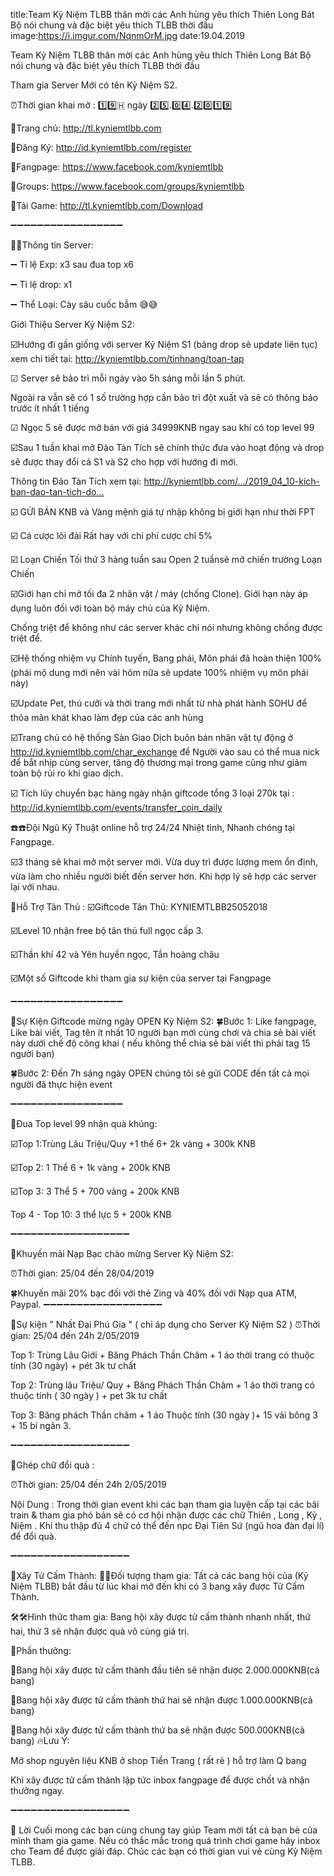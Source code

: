 title:Team Kỷ Niệm TLBB thân mời các Anh hùng yêu thích Thiên Long Bát Bộ nói chung và đặc biệt yêu thích TLBB thời đầu image:https://i.imgur.com/NqnmOrM.jpg date:19.04.2019

Team Kỷ Niệm TLBB thân mời các Anh hùng yêu thích Thiên Long Bát Bộ nói chung và đặc biệt yêu thích TLBB thời đầu

Tham gia Server Mới có tên Kỷ Niệm S2.

⏰Thời gian khai mở : 1️⃣9️⃣🇭 ngày 2️⃣5️⃣.0️⃣4️⃣.2️⃣0️⃣1️⃣9️⃣

🔰Trang chủ: http://tl.kyniemtlbb.com

🔰Đăng Ký: http://id.kyniemtlbb.com/register

🔰Fangpage: https://www.facebook.com/kyniemtlbb

🔰Groups: https://www.facebook.com/groups/kyniemtlbb

🔰Tải Game: http://tl.kyniemtlbb.com/Download

➖➖➖➖➖➖➖➖➖➖➖➖➖➖➖➖➖

📣📣Thông tin Server:

➖ Tỉ lệ Exp: x3 sau đua top x6

➖ Tỉ lệ drop: x1

➖ Thể Loại: Cày sâu cuốc bẫm 😅😅

Giới Thiệu Server Kỷ Niệm S2:

☑️Hướng đi gần giống với server Kỷ Niệm S1 (bảng drop sẽ update liên tục)
xem chi tiết tại: http://kyniemtlbb.com/tinhnang/toan-tap

☑ Server sẽ bảo trì mỗi ngày vào 5h sáng mỗi lần 5 phút.

Ngoài ra vẫn sẽ có 1 số trường hợp cần bảo trì đột xuất và sẽ có thông báo trước ít nhất 1 tiếng

☑ Ngọc 5 sẽ được mở bán với giá 34999KNB ngay sau khi có top level 99

☑️Sau 1 tuần khai mở Đảo Tàn Tích sẽ chính thức đưa vào hoạt động và drop sẽ được thay đổi cả S1 và S2 cho hợp với hướng đi mới.

Thông tin Đảo Tàn Tích xem tại: http://kyniemtlbb.com/…/2019_04_10-kich-ban-dao-tan-tich-do…

☑️ GỬI BÁN KNB và Vàng mệnh giá tự nhập không bị giới hạn như thời FPT

☑️ Cá cược lôi đài Rất hay với chi phí cược chỉ 5%

️☑️ Loạn Chiến Tối thứ 3 hàng tuần sau Open 2 tuầnsẽ mở chiến trường Loạn Chiến

☑️Giới hạn chỉ mở tối đa 2 nhân vật / máy (chống Clone). Giới hạn này áp dụng luôn đối với toàn bộ máy chủ của Kỷ Niệm.

Chống triệt để không như các server khác chỉ nói nhưng không chống được triệt để.

☑️Hệ thống nhiệm vụ Chính tuyến, Bang phái, Môn phái đã hoàn thiện 100% (phái mộ dung mới nên vài hôm nữa sẽ update 100% nhiệm vụ môn phái này)

☑️Update Pet, thú cưỡi và thời trang mới nhất từ nhà phát hành SOHU để thỏa mãn khát khao làm đẹp của các anh hùng

☑️Trang chủ có hệ thống Sàn Giao Dịch buôn bán nhân vật tự động ở http://id.kyniemtlbb.com/char_exchange để Người vào sau có thể mua nick để bắt nhịp cùng server, tăng độ thương mại trong game cũng như giảm toàn bộ rủi ro khi giao dịch.

️☑️ Tích lũy chuyển bạc hàng ngày nhận giftcode tổng 3 loại 270k tại : http://id.kyniemtlbb.com/events/transfer_coin_daily

☎️☎️Đội Ngũ Kỹ Thuật online hỗ trợ 24/24 Nhiệt tình, Nhanh chóng tại Fangpage.

☑️3 tháng sẽ khai mở một server mới. Vừa duy trì được lượng mem ổn định, vừa làm cho nhiều người biết đến server hơn. Khi hợp lý sẽ hợp các server lại với nhau.

🎁Hỗ Trợ Tân Thủ :
☑️Giftcode Tân Thủ: KYNIEMTLBB25052018

☑️Level 10 nhận free bộ tân thủ full ngọc cấp 3.

☑️Thần khí 42 và Yên huyền ngọc, Tần hoàng châu

☑️Một số Giftcode khi tham gia sự kiện của server tại Fangpage

➖➖➖➖➖➖➖➖➖➖➖➖➖➖➖➖➖

🎁Sự Kiện Giftcode mừng ngày OPEN Kỷ Niệm S2:
🍀Bước 1: Like fangpage, Like bài viết, Tag tên ít nhất 10 người bạn mời cùng chơi và chia sẻ bài viết này dưới chế độ công khai ( nếu không thể chia sẻ bài viết thì phải tag 15 người bạn)

🍀Bước 2: Đến 7h sáng ngày OPEN chúng tôi sẽ gửi CODE đến tất cả mọi người đã thực hiện event

➖➖➖➖➖➖➖➖➖➖➖➖➖➖➖➖➖

🎁Đua Top level 99 nhận quà khủng:

☑️Top 1:Trùng Lâu Triệu/Quy +1 thể 6+ 2k vàng + 300k KNB

☑️Top 2: 1 Thể 6 + 1k vàng + 200k KNB

☑️Top 3: 3 Thể 5 + 700 vàng + 200k KNB

Top 4 - Top 10: 3 thể lực 5 + 200k KNB

➖➖➖➖➖➖➖➖➖➖➖➖➖➖➖➖➖➖

🎁Khuyến mãi Nạp Bạc chào mừng Server Kỷ Niệm S2:

⏰Thời gian: 25/04 đến 28/04/2019

🍀Khuyến mãi 20% bạc đối với thẻ Zing và 40% đối với Nạp qua ATM, Paypal.
➖➖➖➖➖➖➖➖➖➖➖➖➖➖➖➖➖➖

🎁Sự kiện " Nhất Đại Phú Gia " ( chỉ áp dụng cho Server Kỷ Niệm S2 )
⏰Thời gian: 25/04 đến 24h 2/05/2019

Top 1: Trùng Lâu Giới + Băng Phách Thần Châm + 1 áo thời trang có thuộc tính (30 ngày) + pét 3k tư chất

Top 2: Trùng lâu Triệu/ Quy + Băng Phách Thần Châm + 1 áo thời trang có thuộc tính ( 30 ngày ) + pet 3k tư chất

Top 3: Băng phách Thần châm + 1 áo Thuộc tính (30 ngày )+ 15 vải bông 3 + 15 bí ngân 3.

➖➖➖➖➖➖➖➖➖➖➖➖➖➖➖➖➖➖

🎁Ghép chữ đổi quà :

⏰Thời gian: 25/04 đến 24h 2/05/2019

Nội Dung : Trong thời gian event khi các bạn tham gia luyện cấp tại các bãi train & tham gia phó bản sẽ có cơ hội nhận được các chữ Thiên , Long , Kỷ , Niệm . Khi thu thập đủ 4 chữ có thể đến npc Đại Tiên Sứ (ngũ hoa đàn đại lí) để đổi quà.

➖➖➖➖➖➖➖➖➖➖➖➖➖➖➖➖➖➖

🎁Xây Tử Cấm Thành:
📌📌Đối tượng tham gia: Tất cả các bang hội của (Kỷ Niệm TLBB) bắt đầu từ lúc khai mở đến khi có 3 bang xây được Tử Cấm Thành.

🛠🛠Hình thức tham gia: Bang hội xây được tử cấm thành nhanh nhất, thứ hai, thứ 3 sẽ nhận được quà vô cùng giá trị.

🔮Phần thưởng:

🎁Bang hội xây được tử cấm thành đầu tiên sẽ nhận được 2.000.000KNB(cả bang)

🎁Bang hội xây được tử cấm thành thứ hai sẽ nhận được 1.000.000KNB(cả bang)

🎁Bang hội xây được tử cấm thành thứ ba sẽ nhận được 500.000KNB(cả bang) 🔥Lưu Ý:

Mở shop nguyên liệu KNB ở shop Tiền Trang ( rất rẻ ) hỗ trợ làm Q bang

Khi xây được tử cấm thành lập tức inbox fangpage để được chốt và nhận thưởng ngay.

➖➖➖➖➖➖➖➖➖➖➖➖➖➖➖➖➖➖

🛑 Lời Cuối mong các bạn cùng chung tay giúp Team mời tất cả bạn bè của mình tham gia game.
Nếu có thắc mắc trong quá trình chơi game hãy inbox cho Team để được giải đáp. Chúc các bạn có thời gian vui vẻ cùng Kỷ Niệm TLBB.
